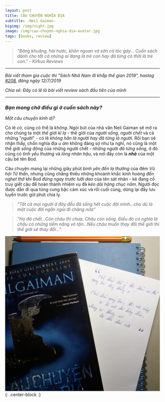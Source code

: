 ```yaml
---
layout: post
title: CÂU CHUYỆN NGHĨA ĐỊA
subtitle: -Neil Gaiman-
bigimg: /img/night.jpg
image: /img/cau-chuyen-nghia-dia-avatar.jpg
tags: [books, review]
---
```


>*"Bâng khuâng, hài hước, khôn ngoan và sởn cả tóc gáy... Cuốn sách dành cho tất cả những ai đang là trẻ con hay đã từng có thời là trẻ con." - Kirkus Reviews*

***

_Bài viết tham gia cuộc thi "Sách Nhã Nam đi khắp thế gian 2019", hastag [#208](https://www.facebook.com/nhanampublishing/photos/a.10157337393554085/10157365491564085/?type=3),
đăng ngày 12/7/2019_

_Chia sẻ: Đây có lẽ là bài viết review sách đầu tiên của mình_

***

### _Bạn mong chờ điều gì ở cuốn sách này?_   
*Một câu chuyện kinh dị?* 

Có lẽ _có_, cũng có thể là _không_. Ngòi bút của nhà văn Neil Gaiman sẽ mở ra cho chúng ta một *thế giới kì lạ* - thế giới của *người sống*,
*người chết* và cả những "*người*" - có lẽ *không hẳn là người hay đã từng là người*.
Rồi bạn sẽ nhận thấy, chốn nghĩa địa *u ám* không đáng sợ như ta nghĩ, 
nó cũng là một thế giới *sống động* của những người chết - những người *đã từng sống*,
ở đó cũng có *tình yêu thương* và *lòng nhân hậu*, và nơi đây còn là **_nhà_** của một cậu bé tên Bod. 

Câu chuyện mang lại những giây phút *bình yên đến lạ thường* của đêm *Vũ hội Tử thần*, 
nhưng cũng chẳng thiếu những khoảnh khắc *kinh hoàng đến nghẹt thở*
khi Bod *đứng ngay trước lưỡi dao* của tên sát nhân - kẻ đang cố truy giết cậu để hoàn thành nhiệm vụ
đã *kéo dài hàng chục năm*. Người đọc được dẫn đi qua từng cung bậc cảm xúc và rồi cuối cùng, 
dừng lại đầy lưu luyến trước giờ phút chia ly.

>*"Tất cả mọi người ở đây đều đã sống hết cuộc đời mình...cho dù là một cuộc đời ngắn ngủi đi chăng nữa"* 

>*"Họ đã chết...Còn cháu thì chưa. Cháu còn sống.*
>*Điều đó có nghĩa là cháu có những tiềm năng vô tận...Nếu cháu muốn thay đổi thế giới thì thế giới sẽ thay đổi...".*

![Cuốn sách và 1 câu trích dẫn](/cau-chuyen-nghia-dia.jpg "Câu trích dẫn yêu thích của mình"){: .center-block :}   
